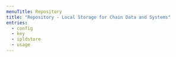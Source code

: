 ```yaml
---
menuTitle: Repository
title: "Repository - Local Storage for Chain Data and Systems"
entries:
  - config
  - key
  - ipldstore
  - usage
---
```


